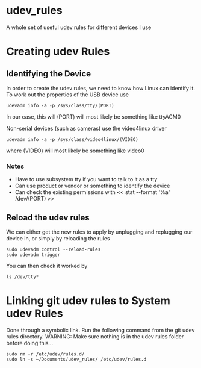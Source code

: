 # udev_rules
A whole set of useful udev rules for different devices I use

# Creating udev Rules
## Identifying the Device
In order to create the udev rules, we need to know how Linux can identify it.  To work out the properties of the USB device use
```
udevadm info -a -p /sys/class/tty/(PORT)
```
In our case, this will (PORT) will most likely be something like ttyACM0

Non-serial devices (such as cameras) use the video4linux driver
```
udevadm info -a -p /sys/class/video4linux/(VIDEO)
```
where (VIDEO) will most likely be something like video0

### Notes
* Have to use subsystem tty if you want to talk to it as a tty
* Can use product or vendor or something to identify the device
* Can check the existing permissions with << stat --format '%a' /dev/(PORT) >>

## Reload the udev rules
We can either get the new rules to apply by unplugging and replugging our device in, or simply by reloading the rules
```
sudo udevadm control --reload-rules
sudo udevadm trigger
```

You can then check it worked by
```
ls /dev/tty*
```

# Linking git udev rules to System udev Rules
Done through a symbolic link.  Run the following command from the git udev rules directory.
WARNING: Make sure nothing is in the udev rules folder before doing this...
```
sudo rm -r /etc/udev/rules.d/
sudo ln -s ~/Documents/udev_rules/ /etc/udev/rules.d
```


